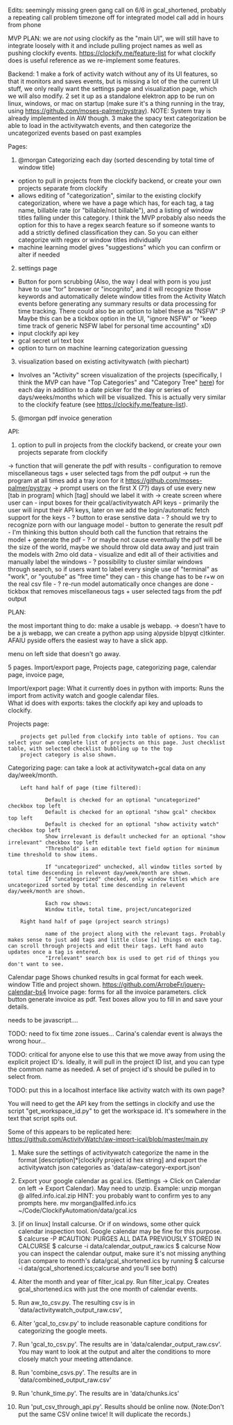 Edits:
seemingly missing green gang call on 6/6 in gcal_shortened, probably a repeating call problem
timezone off for integrated model call
add in hours from phone


MVP PLAN: we are *not* using clockify as the "main UI", we will still have to integrate loosely with it and include pulling project names as well as pushing clockify events. https://clockify.me/feature-list for what clockify does is useful reference as we re-implement some features.

Backend:
1 make a fork of activity watch without any of its UI features, so that it monitors and saves events, but is missing a lot of the the current UI stuff, we only really want the settings page and visualization page, which we will also modify.
2 set it up as a standalone elektron app to be run on linux, windows, or mac on startup (make sure it's a thing running in the tray, using https://github.com/moses-palmer/pystray). NOTE: System tray is already implemented in AW though.
3 make the spacy text categorization be able to load in the activitywatch events, and then categorize the uncategorized events based on past examples


Pages:
1. @morgan Categorizing each day (sorted descending by total time of window title)
* option to pull in projects from the clockify backend, or create your own projects separate from clockify
* allows editing of  "categorization", similar to the existing clockify categorization, where we have a page which has, for each tag, a tag name, billable rate (or "billable/not billable"), and a listing of window titles falling under this category. I think the MVP probably also needs the option for this to have a regex search feature so if someone wants to add a strictly defined classification they can. So you can either categorize with regex or window titles individually
* machine learning model gives "suggestions" which you can confirm or alter if needed
2. settings page
* Button for porn scrubbing
(Also, the way I deal with porn is you just have to use "tor" browser or "incognito", and it will recognize those keywords and automatically delete window titles from the Activity Watch events before generating any summary results or data processing for time tracking. There could also be an option to label these as "NSFW" :P Maybe this can be a tickbox option in the UI, "ignore NSFW" or "keep time track of generic NSFW label for personal time accounting" xD)
* input clockify api key
* gcal secret url text box
* option to turn on machine learning categorization guessing

3. visualization based on existing activitywatch (with piechart)
* Involves an "Activity" screen visualization of the projects (specifically, I think the MVP can have "Top Categories" and "Category Tree" [here](https://activitywatch.net/img/screenshots/screenshot-v0.9.3-activity.png)) for each day in addition to a date picker for the day or series of days/weeks/months which will be visualized. This is actually very similar to the clockify feature (see https://clockify.me/feature-list).

5. @morgan pdf invoice generation

API:
1. option to pull in projects from the clockify backend, or create your own projects separate from clockify









-> function that will generate the pdf with results
    - configuration to remove miscellaneous tags + user selected tags from the pdf output
-> run the program at all times add a tray icon for it
    https://github.com/moses-palmer/pystray
-> prompt users on the first X (7?) days of use every new [tab in program] which [tag] should we label it with
-> create screen where user can
    - input boxes for their gcal/activitywatch API keys
        - primarily the user will input their API keys, later on we add the login/automatic fetch support for the keys
    - ? button to erase senstive data
        - ? should we try to recognize porn with our language model
    - button to generate the result pdf
        - I'm thinking this button should both call the function that retrains the model + generate the pdf
        - ? or maybe not cause eventually the pdf will be the size of the world, maybe we should throw old data away and just train the models with 2mo old data
    - visualize and edit all of their activities and manually label the windows
        - ? possibility to cluster similar windows through search, so if users want to label every single use of "terminal" as "work", or "youtube" as "free time" they can
        - this change has to be r+w on the real csv file
        - ? re-run model automatically once changes are done
    - tickbox that removes miscellaneous tags + user selected tags from the pdf output


PLAN:

the most important thing to do: make a usable js webapp.
-> doesn't have to be a js webapp, we can create a python app using a)pyside b)pyqt c)tkinter. AFAIU pyside offers the easiest way to have a slick app.

menu on left side that doesn't go away.

5 pages. Import/export page, Projects page, categorizing page, calendar page, invoice page, 

Import/export page:
        What it currently does in python with imports: Runs the import from activity watch and google calendar files.  
        What id does with exports: takes the clockify api key and uploads to clockify.

Projects page:

        projects get pulled from clockify into table of options. You can select your own complete list of projects on this page. Just checklist table, with selected checklist bubbling up to the top
        project category is also shown.

Categorizing page:
        can take a look at activitywatch+gcal data on any day/week/month.

        Left hand half of page (time filtered):

                Default is checked for an optional "uncategorized" checkbox top left
                Default is checked for an optional "show gcal" checkbox top left
                Default is checked for an optional "show activity watch" checkbox top left
                Show irrelevant is default unchecked for an optional "show irrelevant" checkbox top left
                "Threshold" is an editable text field option for minimum time threshold to show items.

                If "uncategorized" unchecked, all window titles sorted by total time descending in relevent day/week/month are shown.
                If "uncategorized" checked, only window titles which are uncategorized sorted by total time descending in relevent day/week/month are shown.

                Each row shows:
                Window title, total time, project/uncategorized

        Right hand half of page (project search strings)

                name of the project along with the relevant tags. Probably makes sense to just add tags and little close [x] things on each tag. can scroll through projects and edit their tags. Left hand auto updates once a tag is entered.
                "Irrelevant" search box is used to get rid of things you don't want to see.

Calendar page
        Shows chunked results in gcal format for each week. window Title and project shown.
        https://github.com/ArrobeFr/jquery-calendar-bs4
Invoice page:
        forms for all the invoice parameters.
        click button generate invoice as pdf. Text boxes allow you to fill in and save your details.

needs to be javascript....


TODO: need to fix time zone issues... Carina's calendar event is always the wrong hour...

TODO: critical for anyone else to use this that we move away from using the explicit project ID's. Ideally, it will pull in the project ID list, and you can type the common name as needed. A set of project id's should be pulled in to select from.

TODO: put this in a localhost interface like activity watch with its own page?

You will need to get the API key from the settings in clockify and use the script "get_workspace_id.py" to get the workspace id. It's somewhere in the text that script spits out.

Some of this appears to be replicated here:
https://github.com/ActivityWatch/aw-import-ical/blob/master/main.py

1. Make sure the settings of activitywatch categorize the name in the format [description]\*[clockify project id hex string] and export the activitywatch json categories as 'data/aw-category-export.json'
2. Export your google calendar as gcal.ics. (Settings -> Click on Calendar on left -> Export Calendar). May need to unzip. Example: 
        unzip morgan @ allfed.info.ical.zip
        HINT: you probably want to confirm yes to any prompts here.
        mv morgan\@allfed.info.ics ~/Code/ClockifyAutomation/data/gcal.ics
3. [if on linux] Install calcurse. Or if on windows, some other quick calendar inspection tool. Google calendar may be fine for this purpose.
        $ calcurse -P #CAUTION: PURGES ALL DATA PREVIOUSLY STORED IN CALCURSE
        $ calcurse -i data/calendar_output_raw.ics 
        $ calcurse
        Now you can inspect the calendar output, make sure it's not missing anything (can compare to month's data/gcal_shortened.ics by running 
        $ calcurse -i data/gcal_shortened.ics;calcurse
        and you'll see both)



2. Alter the month and year of filter_ical.py. Run filter_ical.py. Creates gcal_shortened.ics with just the one month of calendar events.
3. Run aw_to_csv.py. The resulting csv is in 'data/activitywatch_output_raw.csv', 
5. Alter 'gcal_to_csv.py' to include reasonable capture conditions for categorizing the google meets.
6. Run 'gcal_to_csv.py'. The results are in 'data/calendar_output_raw.csv'. You may want to look at the output and alter the conditions to more closely match your meeting attendance.
7. Run 'combine_csvs.py'. The results are in 'data/combined_output_raw.csv'
8. Run 'chunk_time.py'. The results are in 'data/chunks.ics' 
9. Run 'put_csv_through_api.py'. Results should be online now. (Note:Don't put the same CSV online twice! It will duplicate the records.)  
